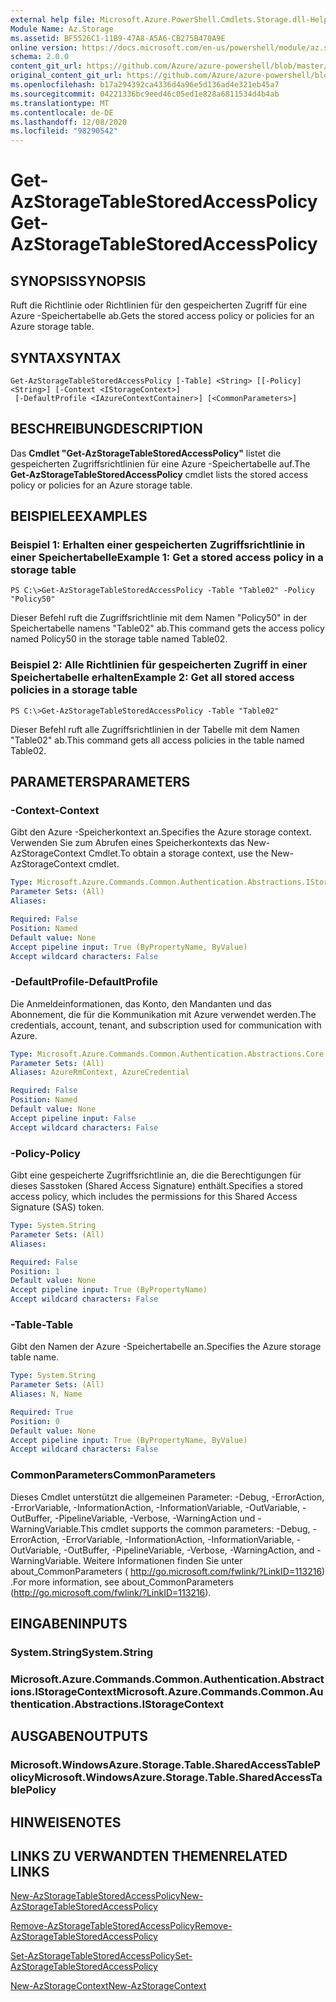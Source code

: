 ```yaml
---
external help file: Microsoft.Azure.PowerShell.Cmdlets.Storage.dll-Help.xml
Module Name: Az.Storage
ms.assetid: BF5526C1-11B9-47A8-A5A6-CB275B470A9E
online version: https://docs.microsoft.com/en-us/powershell/module/az.storage/get-azstoragetablestoredaccesspolicy
schema: 2.0.0
content_git_url: https://github.com/Azure/azure-powershell/blob/master/src/Storage/Storage.Management/help/Get-AzStorageTableStoredAccessPolicy.md
original_content_git_url: https://github.com/Azure/azure-powershell/blob/master/src/Storage/Storage.Management/help/Get-AzStorageTableStoredAccessPolicy.md
ms.openlocfilehash: b17a294392ca4336d4a96e5d136ad4e321eb45a7
ms.sourcegitcommit: 04221336bc9eed46c05ed1e828a6811534d4b4ab
ms.translationtype: MT
ms.contentlocale: de-DE
ms.lasthandoff: 12/08/2020
ms.locfileid: "98290542"
---
```

# <span data-ttu-id="9017f-101">Get-AzStorageTableStoredAccessPolicy</span><span class="sxs-lookup"><span data-stu-id="9017f-101">Get-AzStorageTableStoredAccessPolicy</span></span>

## <span data-ttu-id="9017f-102">SYNOPSIS</span><span class="sxs-lookup"><span data-stu-id="9017f-102">SYNOPSIS</span></span>
<span data-ttu-id="9017f-103">Ruft die Richtlinie oder Richtlinien für den gespeicherten Zugriff für eine Azure -Speichertabelle ab.</span><span class="sxs-lookup"><span data-stu-id="9017f-103">Gets the stored access policy or policies for an Azure storage table.</span></span>

## <span data-ttu-id="9017f-104">SYNTAX</span><span class="sxs-lookup"><span data-stu-id="9017f-104">SYNTAX</span></span>

```
Get-AzStorageTableStoredAccessPolicy [-Table] <String> [[-Policy] <String>] [-Context <IStorageContext>]
 [-DefaultProfile <IAzureContextContainer>] [<CommonParameters>]
```

## <span data-ttu-id="9017f-105">BESCHREIBUNG</span><span class="sxs-lookup"><span data-stu-id="9017f-105">DESCRIPTION</span></span>
<span data-ttu-id="9017f-106">Das **Cmdlet "Get-AzStorageTableStoredAccessPolicy"** listet die gespeicherten Zugriffsrichtlinien für eine Azure -Speichertabelle auf.</span><span class="sxs-lookup"><span data-stu-id="9017f-106">The **Get-AzStorageTableStoredAccessPolicy** cmdlet lists the stored access policy or policies for an Azure storage table.</span></span>

## <span data-ttu-id="9017f-107">BEISPIELE</span><span class="sxs-lookup"><span data-stu-id="9017f-107">EXAMPLES</span></span>

### <span data-ttu-id="9017f-108">Beispiel 1: Erhalten einer gespeicherten Zugriffsrichtlinie in einer Speichertabelle</span><span class="sxs-lookup"><span data-stu-id="9017f-108">Example 1: Get a stored access policy in a storage table</span></span>
```
PS C:\>Get-AzStorageTableStoredAccessPolicy -Table "Table02" -Policy "Policy50"
```

<span data-ttu-id="9017f-109">Dieser Befehl ruft die Zugriffsrichtlinie mit dem Namen "Policy50" in der Speichertabelle namens "Table02" ab.</span><span class="sxs-lookup"><span data-stu-id="9017f-109">This command gets the access policy named Policy50 in the storage table named Table02.</span></span>

### <span data-ttu-id="9017f-110">Beispiel 2: Alle Richtlinien für gespeicherten Zugriff in einer Speichertabelle erhalten</span><span class="sxs-lookup"><span data-stu-id="9017f-110">Example 2: Get all stored access policies in a storage table</span></span>
```
PS C:\>Get-AzStorageTableStoredAccessPolicy -Table "Table02"
```

<span data-ttu-id="9017f-111">Dieser Befehl ruft alle Zugriffsrichtlinien in der Tabelle mit dem Namen "Table02" ab.</span><span class="sxs-lookup"><span data-stu-id="9017f-111">This command gets all access policies in the table named Table02.</span></span>

## <span data-ttu-id="9017f-112">PARAMETERS</span><span class="sxs-lookup"><span data-stu-id="9017f-112">PARAMETERS</span></span>

### <span data-ttu-id="9017f-113">-Context</span><span class="sxs-lookup"><span data-stu-id="9017f-113">-Context</span></span>
<span data-ttu-id="9017f-114">Gibt den Azure -Speicherkontext an.</span><span class="sxs-lookup"><span data-stu-id="9017f-114">Specifies the Azure storage context.</span></span>
<span data-ttu-id="9017f-115">Verwenden Sie zum Abrufen eines Speicherkontexts das New-AzStorageContext Cmdlet.</span><span class="sxs-lookup"><span data-stu-id="9017f-115">To obtain a storage context, use the New-AzStorageContext cmdlet.</span></span>

```yaml
Type: Microsoft.Azure.Commands.Common.Authentication.Abstractions.IStorageContext
Parameter Sets: (All)
Aliases:

Required: False
Position: Named
Default value: None
Accept pipeline input: True (ByPropertyName, ByValue)
Accept wildcard characters: False
```

### <span data-ttu-id="9017f-116">-DefaultProfile</span><span class="sxs-lookup"><span data-stu-id="9017f-116">-DefaultProfile</span></span>
<span data-ttu-id="9017f-117">Die Anmeldeinformationen, das Konto, den Mandanten und das Abonnement, die für die Kommunikation mit Azure verwendet werden.</span><span class="sxs-lookup"><span data-stu-id="9017f-117">The credentials, account, tenant, and subscription used for communication with Azure.</span></span>

```yaml
Type: Microsoft.Azure.Commands.Common.Authentication.Abstractions.Core.IAzureContextContainer
Parameter Sets: (All)
Aliases: AzureRmContext, AzureCredential

Required: False
Position: Named
Default value: None
Accept pipeline input: False
Accept wildcard characters: False
```

### <span data-ttu-id="9017f-118">-Policy</span><span class="sxs-lookup"><span data-stu-id="9017f-118">-Policy</span></span>
<span data-ttu-id="9017f-119">Gibt eine gespeicherte Zugriffsrichtlinie an, die die Berechtigungen für dieses Sasstoken (Shared Access Signature) enthält.</span><span class="sxs-lookup"><span data-stu-id="9017f-119">Specifies a stored access policy, which includes the permissions for this Shared Access Signature (SAS) token.</span></span>

```yaml
Type: System.String
Parameter Sets: (All)
Aliases:

Required: False
Position: 1
Default value: None
Accept pipeline input: True (ByPropertyName)
Accept wildcard characters: False
```

### <span data-ttu-id="9017f-120">-Table</span><span class="sxs-lookup"><span data-stu-id="9017f-120">-Table</span></span>
<span data-ttu-id="9017f-121">Gibt den Namen der Azure -Speichertabelle an.</span><span class="sxs-lookup"><span data-stu-id="9017f-121">Specifies the Azure storage table name.</span></span>

```yaml
Type: System.String
Parameter Sets: (All)
Aliases: N, Name

Required: True
Position: 0
Default value: None
Accept pipeline input: True (ByPropertyName, ByValue)
Accept wildcard characters: False
```

### <span data-ttu-id="9017f-122">CommonParameters</span><span class="sxs-lookup"><span data-stu-id="9017f-122">CommonParameters</span></span>
<span data-ttu-id="9017f-123">Dieses Cmdlet unterstützt die allgemeinen Parameter: -Debug, -ErrorAction, -ErrorVariable, -InformationAction, -InformationVariable, -OutVariable, -OutBuffer, -PipelineVariable, -Verbose, -WarningAction und -WarningVariable.</span><span class="sxs-lookup"><span data-stu-id="9017f-123">This cmdlet supports the common parameters: -Debug, -ErrorAction, -ErrorVariable, -InformationAction, -InformationVariable, -OutVariable, -OutBuffer, -PipelineVariable, -Verbose, -WarningAction, and -WarningVariable.</span></span> <span data-ttu-id="9017f-124">Weitere Informationen finden Sie unter about_CommonParameters ( http://go.microsoft.com/fwlink/?LinkID=113216) .</span><span class="sxs-lookup"><span data-stu-id="9017f-124">For more information, see about_CommonParameters (http://go.microsoft.com/fwlink/?LinkID=113216).</span></span>

## <span data-ttu-id="9017f-125">EINGABEN</span><span class="sxs-lookup"><span data-stu-id="9017f-125">INPUTS</span></span>

### <span data-ttu-id="9017f-126">System.String</span><span class="sxs-lookup"><span data-stu-id="9017f-126">System.String</span></span>

### <span data-ttu-id="9017f-127">Microsoft.Azure.Commands.Common.Authentication.Abstractions.IStorageContext</span><span class="sxs-lookup"><span data-stu-id="9017f-127">Microsoft.Azure.Commands.Common.Authentication.Abstractions.IStorageContext</span></span>

## <span data-ttu-id="9017f-128">AUSGABEN</span><span class="sxs-lookup"><span data-stu-id="9017f-128">OUTPUTS</span></span>

### <span data-ttu-id="9017f-129">Microsoft.WindowsAzure.Storage.Table.SharedAccessTablePolicy</span><span class="sxs-lookup"><span data-stu-id="9017f-129">Microsoft.WindowsAzure.Storage.Table.SharedAccessTablePolicy</span></span>

## <span data-ttu-id="9017f-130">HINWEISE</span><span class="sxs-lookup"><span data-stu-id="9017f-130">NOTES</span></span>

## <span data-ttu-id="9017f-131">LINKS ZU VERWANDTEN THEMEN</span><span class="sxs-lookup"><span data-stu-id="9017f-131">RELATED LINKS</span></span>

[<span data-ttu-id="9017f-132">New-AzStorageTableStoredAccessPolicy</span><span class="sxs-lookup"><span data-stu-id="9017f-132">New-AzStorageTableStoredAccessPolicy</span></span>](./New-AzStorageTableStoredAccessPolicy.md)

[<span data-ttu-id="9017f-133">Remove-AzStorageTableStoredAccessPolicy</span><span class="sxs-lookup"><span data-stu-id="9017f-133">Remove-AzStorageTableStoredAccessPolicy</span></span>](./Remove-AzStorageTableStoredAccessPolicy.md)

[<span data-ttu-id="9017f-134">Set-AzStorageTableStoredAccessPolicy</span><span class="sxs-lookup"><span data-stu-id="9017f-134">Set-AzStorageTableStoredAccessPolicy</span></span>](./Set-AzStorageTableStoredAccessPolicy.md)

[<span data-ttu-id="9017f-135">New-AzStorageContext</span><span class="sxs-lookup"><span data-stu-id="9017f-135">New-AzStorageContext</span></span>](./New-AzStorageContext.md)


